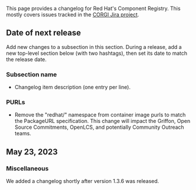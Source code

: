 This page provides a changelog for Red Hat's Component Registry. This mostly covers issues tracked in the
[CORGI Jira project](https://issues.redhat.com/secure/RapidBoard.jspa?projectKey=CORGI&rapidView=15542).

## Date of next release

Add new changes to a subsection in this section.
During a release, add a new top-level section below (with two hashtags),
then set its date to match the release date.

### Subsection name

* Changelog item description (one entry per line).

### PURLs

* Remove the "redhat/" namespace from container image purls to match the PackageURL specification.
This change will impact the Griffon, Open Source Commitments, OpenLCS, and potentially Community Outreach teams.


## May 23, 2023

### Miscellaneous

We added a changelog shortly after version 1.3.6 was released.

